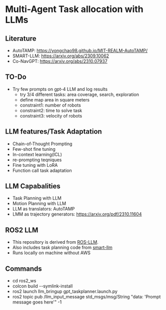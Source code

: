 # Multi-Agent Task allocation with LLMs

## Literature
- AutoTAMP: https://yongchao98.github.io/MIT-REALM-AutoTAMP/  
- SMART-LLM: https://arxiv.org/abs/2309.10062  
- Co-NavGPT: https://arxiv.org/abs/2310.07937  

## TO-Do
- Try few prompts on gpt-4 LLM and log results
    - try 3/4 different tasks: area coverage, search, exploration
    - define map area in square meters
    - constraint1: number of robots
    - constraint2: time to solve task
    - constraint3: velocity of robots

## LLM features/Task Adaptation
- Chain-of-Thought Prompting
- Few-shot fine tuning
- In-context learning(ICL)
- re-prompting teqniques
- Fine tuning with LoRA
- Function call task adaptation

## LLM Capabalities
- Task Planning with LLM
- Motion Planning with LLM
- LLM as translators: AutoTAMP
- LMM as trajectory generators: https://arxiv.org/pdf/2310.11604 

## ROS2 LLM 
- This repository is derived from [ROS-LLM](https://github.com/Auromix/ROS-LLM). 
- Also includes task planning code from [smart-llm](https://github.com/SMARTlab-Purdue/SMART-LLM?tab=readme-ov-file)
- Runs locally on machine without AWS

## Commands
- cd ros2_ws
- colcon build --symlink-install   
- ros2 launch llm_bringup gpt_taskplanner.launch.py
- ros2 topic pub /llm_input_message std_msgs/msg/String "data: 'Prompt message goes here'" -1

